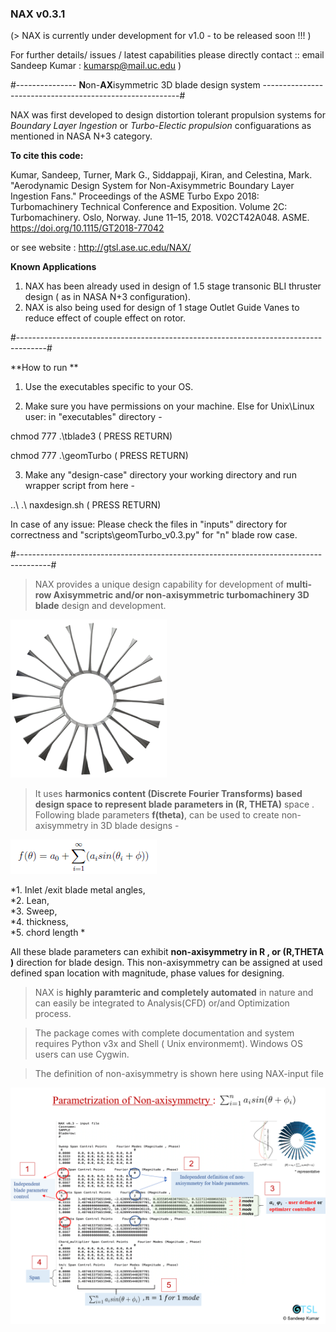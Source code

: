 ### NAX v0.3.1

(> NAX is currently under development for v1.0 - to be released soon !!! ) 

 For further details/ issues / latest capabilities please directly contact :: email Sandeep Kumar : kumarsp@mail.uc.edu )

#---------------      **N**on-**AX**isymmetric 3D blade design system      ---------------------------------------------------------#

NAX was first developed to design distortion tolerant propulsion systems for *Boundary Layer Ingestion* or *Turbo-Electic propulsion* configuarations as mentioned in NASA N+3 category.


**To cite this code:**


Kumar, Sandeep, Turner, Mark G., Siddappaji, Kiran, and Celestina, Mark. "Aerodynamic Design System for Non-Axisymmetric Boundary Layer Ingestion Fans." Proceedings of the ASME Turbo Expo 2018: Turbomachinery Technical Conference and Exposition. Volume 2C: Turbomachinery. Oslo, Norway. June 11–15, 2018. V02CT42A048. ASME. https://doi.org/10.1115/GT2018-77042

or see website : http://gtsl.ase.uc.edu/NAX/

**Known Applications**

1. NAX has been already used in design of 1.5 stage transonic BLI thruster design ( as in NASA N+3 configuration).
2. NAX is also being used for design of 1 stage Outlet Guide Vanes to reduce effect of couple effect on rotor.



#-------------------------------------------------------------------------------------#

 **How to run ** 

1. Use the executables specific to your OS.

2. Make sure you have permissions on your machine. Else for Unix\Linux user:  in "executables" directory -

chmod 777 .\tblade3 ( PRESS RETURN)

chmod 777 .\geomTurbo ( PRESS RETURN)


3. Make any "design-case" directory your working directory and run wrapper script from here - 

..\ .\ naxdesign.sh   ( PRESS RETURN)


In case of any issue: Please check the files in "inputs" directory for correctness and "scripts\geomTurbo_v0.3.py" for "n" blade row case. 

#--------------------------------------------------------------------------------------#


> NAX provides a unique design capability for development of **multi-row Axisymmetric and/or non-axisymmetric turbomachinery 3D blade** design and development. 

<img src="archives/nax_logo.png" width="250">

> It uses **harmonics content (Discrete Fourier Transforms) based design space to represent blade parameters in (R, THETA)** space . 
Following blade parameters **f(theta)**, can be used to create non-axisymmetry in 3D blade designs - 

<img src="archives/nax_dft_form.PNG" >

*1. Inlet /exit blade metal angles,  
*2. Lean,  
*3. Sweep,  
*4. thickness,  
*5. chord length *

All these blade parameters can exhibit **non-axisymmetry in R , or (R,THETA )** direction for blade design. This non-axisymmetry can be assigned at used defined span location with magnitude, phase values for designing. 



> NAX is **highly paramteric and completely automated** in nature and can easily be integrated to Analysis(CFD) or/and Optimization process.

>The package comes with complete documentation and system requires Python v3x and Shell ( Unix environmemt). Windows OS users can use Cygwin. 

> The definition of non-axisymmetry is shown here using NAX-input file
<img src="archives/nax_input_file.PNG" width="950">
